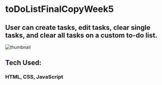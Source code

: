 # toDoListFinalCopyWeek5

## User can create tasks, edit tasks, clear single tasks, and clear all tasks on a custom to-do list.

![thumbnail](images/thumbnail.png)

## Tech Used:
### HTML, CSS, JavaScript

